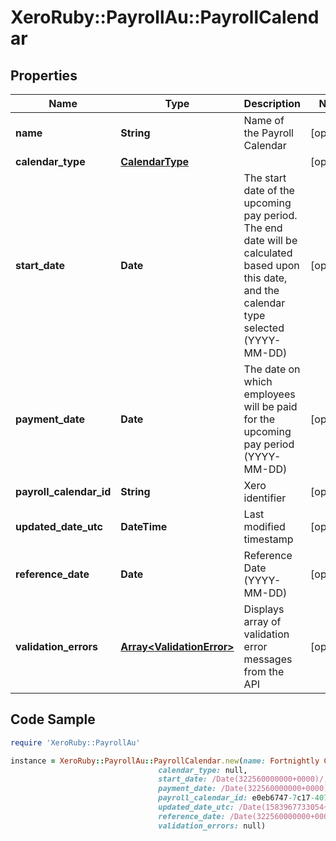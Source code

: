 # XeroRuby::PayrollAu::PayrollCalendar

## Properties

Name | Type | Description | Notes
------------ | ------------- | ------------- | -------------
**name** | **String** | Name of the Payroll Calendar | [optional] 
**calendar_type** | [**CalendarType**](CalendarType.md) |  | [optional] 
**start_date** | **Date** | The start date of the upcoming pay period. The end date will be calculated based upon this date, and the calendar type selected (YYYY-MM-DD) | [optional] 
**payment_date** | **Date** | The date on which employees will be paid for the upcoming pay period (YYYY-MM-DD) | [optional] 
**payroll_calendar_id** | **String** | Xero identifier | [optional] 
**updated_date_utc** | **DateTime** | Last modified timestamp | [optional] 
**reference_date** | **Date** | Reference Date (YYYY-MM-DD) | [optional] 
**validation_errors** | [**Array&lt;ValidationError&gt;**](ValidationError.md) | Displays array of validation error messages from the API | [optional] 

## Code Sample

```ruby
require 'XeroRuby::PayrollAu'

instance = XeroRuby::PayrollAu::PayrollCalendar.new(name: Fortnightly Calendar,
                                 calendar_type: null,
                                 start_date: /Date(322560000000+0000)/,
                                 payment_date: /Date(322560000000+0000)/,
                                 payroll_calendar_id: e0eb6747-7c17-4075-b804-989f8d4e5d39,
                                 updated_date_utc: /Date(1583967733054+0000)/,
                                 reference_date: /Date(322560000000+0000)/,
                                 validation_errors: null)
```


